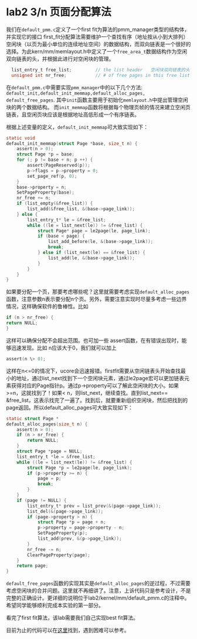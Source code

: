 # lab2 3/n 页面分配算法

我们在`default_pmm.c`定义了一个first fit为算法的pmm_manager类型的结构体，并实现它的接口
first_fit分配算法需要维护一个查找有序（地址按从小到大排列）空闲块（以页为最小单位的连续地址空间）的数据结构，而双向链表是一个很好的选择。为此kern/mm/memlayout.h中定义了一个` free_area_t `数据结构作为空闲双向链表的头，并根据此进行对空闲块的管理。
```c
  list_entry_t free_list;         // the list header   空闲块双向链表的头
  unsigned int nr_free;           // # of free pages in this free list  空闲块的总数（以页为单位）
```
在`default_pmm.c`中需要实现`pmm_manager`中的以下几个方法: `default_init,default_init_memmap,default_alloc_pages, default_free_pages`.
其中`init`函数主要用于初始化`memlayout.h`中提出管理空闲块的两个数据结构。
而`init_memmap`函数将根据每个物理页帧的情况来建立空闲页链表，且空闲页块应该是根据地址高低形成一个有序链表。

根据上述变量的定义，`default_init_memmap`可大致实现如下：
```c
static void
default_init_memmap(struct Page *base, size_t n) {
    assert(n > 0);
    struct Page *p = base;
    for (; p != base + n; p ++) {
        assert(PageReserved(p));
        p->flags = p->property = 0;
        set_page_ref(p, 0);
    }
    base->property = n;
    SetPageProperty(base);
    nr_free += n;
    if (list_empty(&free_list)) {
        list_add(&free_list, &(base->page_link));
    } else {
        list_entry_t* le = &free_list;
        while ((le = list_next(le)) != &free_list) {
            struct Page* page = le2page(le, page_link);
            if (base < page) {
                list_add_before(le, &(base->page_link));
                break;
            } else if (list_next(le) == &free_list) {
                list_add(le, &(base->page_link));
            }
        }
    }
}

```
如果要分配一个页，那要考虑哪些呢？这里就需要考虑实现`default_alloc_pages`函数，注意参数n表示要分配n个页。另外，需要注意实现时尽量多考虑一些边界情况，这样确保软件的鲁棒性。比如
```c
if (n > nr_free) {
return NULL;
}
```
这样可以确保分配不会超出范围。也可加一些 assert函数，在有错误出现时，能够迅速发现。比如 n应该大于0，我们就可以加上
```c
assert(n \> 0);
```
这样在n<=0的情况下，ucore会迅速报错。firstfit需要从空闲链表头开始查找最小的地址，通过list_next找到下一个空闲块元素，通过le2page宏可以更加链表元素获得对应的Page指针p。通过p->property可以了解此空闲块的大小。如果>=n，这就找到了！如果< n，则list_next，继续查找。直到list_next== &free_list，这表示找完了一遍了。找到后，就要重新组织空闲块，然后把找到的page返回。所以default_alloc_pages可大致实现如下：
```c
static struct Page *
default_alloc_pages(size_t n) {
    assert(n > 0);
    if (n > nr_free) {
        return NULL;
    }
    struct Page *page = NULL;
    list_entry_t *le = &free_list;
    while ((le = list_next(le)) != &free_list) {
        struct Page *p = le2page(le, page_link);
        if (p->property >= n) {
            page = p;
            break;
        }
    }
    if (page != NULL) {
        list_entry_t* prev = list_prev(&(page->page_link));
        list_del(&(page->page_link));
        if (page->property > n) {
            struct Page *p = page + n;
            p->property = page->property - n;
            SetPageProperty(p);
            list_add(prev, &(p->page_link));
        }
        nr_free -= n;
        ClearPageProperty(page);
    }
    return page;
}
```
`default_free_pages`函数的实现其实是`default_alloc_pages`的逆过程，不过需要考虑空闲块的合并问题。这里就不再细讲了。注意，上诉代码只是参考设计，不是完整的正确设计。更详细的说明位于lab2/kernel/mm/default_pmm.c的注释中。希望同学能够顺利完成本实验的第一部分。

看完了first fit算法，该lab需要我们自己实现best fit算法。

目前为止的代码可以在[这里](https://github.com/Liurunda/riscv64-ucore/tree/lab2/lab2)找到，遇到困难可以参考。
